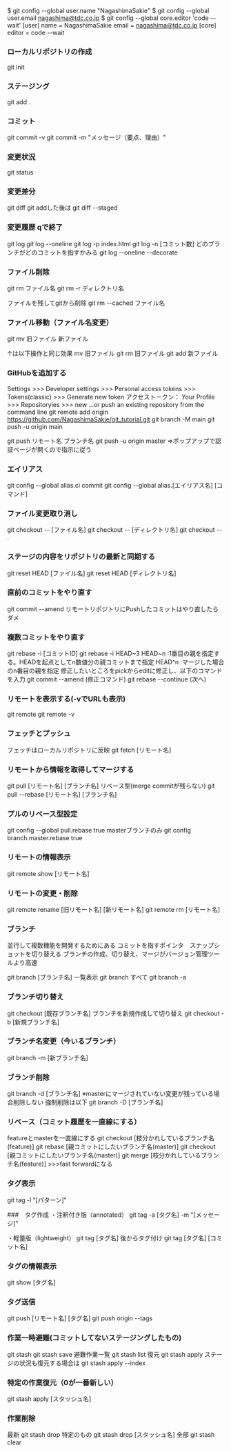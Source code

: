 $ git config --global user.name "NagashimaSakie"
$ git config --global user.email nagashima@tdc.co.jp
$ git config --global core.editor 'code --wait'
[user]
        name = NagashimaSakie
        email = nagashima@tdc.co.jp
[core]
        editor = code --wait


### ローカルリポジトリの作成
git init

### ステージング
git add .

### コミット
git commit -v
git commit -m "メッセージ（要点、理由）"

### 変更状況
git status

### 変更差分
git diff
git addした後は
git diff --staged

### 変更履歴 qで終了
git log
git log --oneline
git log -p index.html
git log -n [コミット数]
どのブランチがどのコミットを指すかみる
git log --oneline --decorate

### ファイル削除
git rm ファイル名
git rm -r ディレクトリ名

ファイルを残してgitから削除
git rm --cached ファイル名

### ファイル移動（ファイル名変更）
git mv 旧ファイル 新ファイル

↑は以下操作と同じ効果
mv 旧ファイル
git rm 旧ファイル
git add 新ファイル

### GitHubを追加する
Settings >>> Developer settings >>> Personal access tokens >>> Tokens(classic) >>> Generate new token
アクセストークン：
Your Profile >>> Repositoryies >>> new
…or push an existing repository from the command line
git remote add origin https://github.com/NagashimaSakie/git_tutorial.git
git branch -M main
git push -u origin main

git push リモート名 ブランチ名
git push -u origin master
⇒ポップアップで認証ページが開くので指示に従う

### エイリアス
git config --global alias.ci commit
git config --global alias.[エイリアス名] [コマンド]

### ファイル変更取り消し
git checkout -- [ファイル名]
git checkout -- [ディレクトリ名]
git checkout -- .

### ステージの内容をリポジトリの最新と同期する
git reset HEAD [ファイル名]
git reset HEAD [ディレクトリ名]

### 直前のコミットをやり直す
git commit --amend
リモートリポジトリにPushしたコミットはやり直したらダメ
### 複数コミットをやり直す
git rebase -i [コミットID]
git rebase -i HEAD~3
HEAD~n :1番目の親を指定する。HEADを起点としてn数値分の親コミットまで指定
HEAD^n :マージした場合のn番目の親を指定
修正したいところをpickからeditに修正し、以下のコマンドを入力
git commit --amend (修正コマンド)
git rebase --continue (次へ)



### リモートを表示する(-vでURLも表示)
git remote
git remote -v

### フェッチとプッシュ
フェッチはローカルリポジトリに反映
git fetch [リモート名]

### リモートから情報を取得してマージする
git pull [リモート名] [ブランチ名]
リベース型(merge commitが残らない)
git pull --rebase [リモート名] [ブランチ名]

### プルのリベース型設定
git config --global pull.rebase true
masterブランチのみ
git config branch.master.rebase true

### リモートの情報表示
git remote show [リモート名]

### リモートの変更・削除
git remote rename [旧リモート名] [新リモート名]
git remote rm [リモート名]

### ブランチ
並行して複数機能を開発するためにある
コミットを指すポインタ　スナップショットを切り替える
ブランチの作成、切り替え、マージがバージョン管理ツールより高速

git branch [ブランチ名]
一覧表示
git branch
すべて
git branch -a

### ブランチ切り替え
git checkout [既存ブランチ名]
ブランチを新規作成して切り替え
git checkout -b [新規ブランチ名]

### ブランチ名変更（今いるブランチ）
git branch -m [新ブランチ名]

### ブランチ削除
git branch -d [ブランチ名]
※masterにマージされていない変更が残っている場合削除しない
強制削除は以下
git branch -D [ブランチ名]

### リベース（コミット履歴を一直線にする）
featureとmasterを一直線にする
git checkout [枝分かれしているブランチ名(feature)]
git rebase [親コミットにしたいブランチ名(master)]
git checkout [親コミットにしたいブランチ名(master)]
git merge [枝分かれしているブランチ名(feature)] >>>fast forwardになる

### タグ表示
git tag -l "[パターン]"

###　タグ作成
・注釈付き版（annotated）
git tag -a [タグ名] -m "[メッセージ]"

・軽量版（lightweight）
git tag [タグ名]
後からタグ付け
git tag [タグ名] [コミット名]

### タグの情報表示
git show [タグ名]

### タグ送信
git push [リモート名] [タグ名]
git push origin --tags

### 作業一時避難(コミットしてないステージングしたもの)
git stash
git stash save
避難作業一覧
git stash list
復元
git stash apply
ステージの状況も復元する場合は
git stash apply --index

### 特定の作業復元（0が一番新しい）
git stash apply [スタッシュ名]

### 作業削除
最新
git stash drop
特定のもの
git stash drop [スタッシュ名]
全部
git stash clear